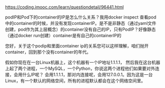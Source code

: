 https://coding.imooc.com/learn/questiondetail/96441.html

podIP和Pod下的container的IP是怎么什么关系？我用docker inspect 查看pod中的container的时候，并没有发现containerIP。是不是非静态（通过yaml文件创建，pod作为其上层概念）的container没有自己的IP，只有PodIP？好像静态（通过docker run创建）container是有自己的containerIP的

您好，关于这个podip和里面container ip的关系您可以这样理解，咱们抛开container，回到那个没有container的年代。

假如你现在在一台Linux机器上，这个机器有一个IP地址1.1.1.1， 然后我在这台机器上起了两个进程，一个MySQL，一个Python，你说这两个进程他们如果要对外连接，会用什么IP呢？  会用1.1.1.1，那对内连接呢，会用127.0.0.1。因为这是一台Linux，有一个默认的网络空间，所有的进程默认都会在这个网络空间里。